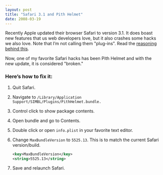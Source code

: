 ```yaml
---
layout: post
title: "Safari 3.1 and Pith Helmet"
date: 2008-03-19
---
```


Recently Apple updated their browser Safari to version 3.1. It does boast new features that us web developers love, but it also crashes some hacks we also love. Note that I’m not calling them "plug-ins". Read the [reasoning behind this].

Now, one of my favorite Safari hacks has been Pith Helmet and with the
new update, it is considered "broken."

### Here’s how to fix it:

1. Quit Safari.

2. Navigate to `/Library/Application Support/SIMBL/Plugins/PithHelmet.bundle.`

3. Control click to show package contents.

4. Open bundle and go to Contents.

5. Double click or open `info.plist` in your favorite text editor.

6. Change `MaxBundleVersion` to `5525.13`. This is to match the current Safari version/build.

    ```xml
    <key>MaxBundleVersion</key>
    <string>5525.13</string>
    ```

7. Save and relaunch Safari.

[reasoning behind this]: http://daringfireball.net/2007/10/un_in_unsupported
